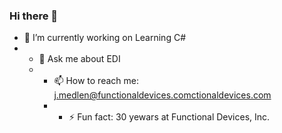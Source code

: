 ### Hi there 👋

<!--
**jmedlen-fdi/jmedlen-fdi** is a ✨ _special_ ✨ repository because its `README.md` (this file) appears on your GitHub profile.

Here are some ideas to get you started:

- 🔭 I’m currently working on Learning C#
- 🌱 I’m currently learning C#
- 👯 I’m looking to collaborate on learning C#
- 🤔 I’m looking for help with learning C#
- 💬 Ask me about EDI
- 📫 How to reach me: j.medlen@functionaldevices.comctionaldevices.com
- 😄 Pronouns: yes
- ⚡ Fun fact: 30 yewars at Functional Devices, Inc.
-->
- 🔭 I’m currently working on Learning C#
- - 💬 Ask me about EDI
  - - 📫 How to reach me: j.medlen@functionaldevices.comctionaldevices.com
    - - ⚡ Fun fact: 30 yewars at Functional Devices, Inc.
